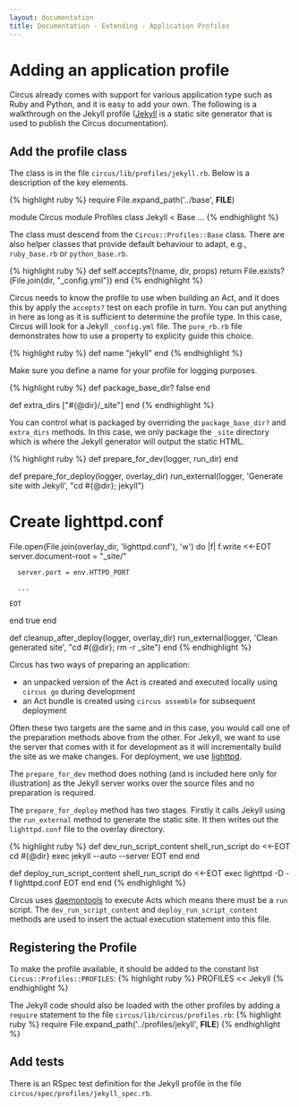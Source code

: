 ```yaml
---
layout: documentation
title: Documentation - Extending - Application Profiles
---
```

# Adding an application profile
Circus already comes with support for various application type such as Ruby and Python, and it is easy to add your own. The following is a walkthrough on the Jekyll profile ([Jekyll](http://github.com/mojombo/jekyll) is a static site generator that is used to publish the Circus documentation).

## Add the profile class
The class is in the file `circus/lib/profiles/jekyll.rb`. Below is a description of the key elements.

{% highlight ruby %}
require File.expand_path('../base', __FILE__)

module Circus
  module Profiles
    class Jekyll < Base
...
{% endhighlight %}

The class must descend from the `Circus::Profiles::Base` class. There are also helper classes that provide default behaviour to adapt, e.g., `ruby_base.rb` or `python_base.rb`.

{% highlight ruby %}
def self.accepts?(name, dir, props)
  return File.exists?(File.join(dir, "_config.yml"))
end
{% endhighlight %}

Circus needs to know the profile to use when building an Act, and it does this by apply the `accepts?` test on each profile in turn. You can put anything in here as long as it is sufficient to determine the profile type. In this case, Circus will look for a Jekyll `_config.yml` file. The `pure_rb.rb` file demonstrates how to use a property to explicity guide this choice.

{% highlight ruby %}
def name
  "jekyll"
end
{% endhighlight %}

Make sure you define a name for your profile for logging purposes.

{% highlight ruby %}
def package_base_dir?
  false
end
      
def extra_dirs
  ["#{@dir}/_site"]
end
{% endhighlight %}

You can control what is packaged by overriding the `package_base_dir?` and `extra_dirs` methods. In this case, we only package the `_site` directory which is where the Jekyll generator will output the static HTML.

{% highlight ruby %}
def prepare_for_dev(logger, run_dir)
end

def prepare_for_deploy(logger, overlay_dir)
  run_external(logger, 'Generate site with Jekyll', "cd #{@dir}; jekyll")

  # Create lighttpd.conf
  File.open(File.join(overlay_dir, 'lighttpd.conf'), 'w') do |f|
    f.write <<-EOT
      server.document-root = "_site/" 

      server.port = env.HTTPD_PORT

      ...

    EOT
  end
  true
end

def cleanup_after_deploy(logger, overlay_dir)
  run_external(logger, 'Clean generated site', "cd #{@dir}; rm -r _site")
end
{% endhighlight %}

Circus has two ways of preparing an application:
 * an unpacked version of the Act is created and executed locally using `circus go` during development
 * an Act bundle is created using `circus assemble` for subsequent deployment

Often these two targets are the same and in this case, you would call one of the preparation methods above from the other. For Jekyll, we want to use the server that comes with it for development as it will incrementally build the site as we make changes. For deployment, we use [lighttpd](http://www.lighttpd.net/).

The `prepare_for_dev` method does nothing (and is included here only for illustration) as the Jekyll server works over the source files and no preparation is required.

The `prepare_for_deploy` method has two stages. Firstly it calls Jekyll using the `run_external` method to generate the static site. It then writes out the `lighttpd.conf` file to the overlay directory.

{% highlight ruby %}
def dev_run_script_content
  shell_run_script do
    <<-EOT
    cd #{@dir}
    exec jekyll --auto --server
    EOT
  end
end

def deploy_run_script_content
  shell_run_script do
    <<-EOT
    exec lighttpd -D -f lighttpd.conf
    EOT
  end
end
{% endhighlight %}

Circus uses [daemontools](http://cr.yp.to/daemontools.html) to execute Acts which means there must be a `run` script. The `dev_run_script_content` and `deploy_run_script_content` methods are used to insert the actual execution statement into this file. 

## Registering the Profile
To make the profile available, it should be added to the constant list `Circus::Profiles::PROFILES`:
{% highlight ruby %}
  PROFILES << Jekyll
{% endhighlight %}


The Jekyll code should also be loaded with the other profiles by adding a `require` statement to the file `circus/lib/circus/profiles.rb`:
{% highlight ruby %}
require File.expand_path('../profiles/jekyll', __FILE__)
{% endhighlight %}

## Add tests
There is an RSpec test definition for the Jekyll profile in the file `circus/spec/profiles/jekyll_spec.rb`.